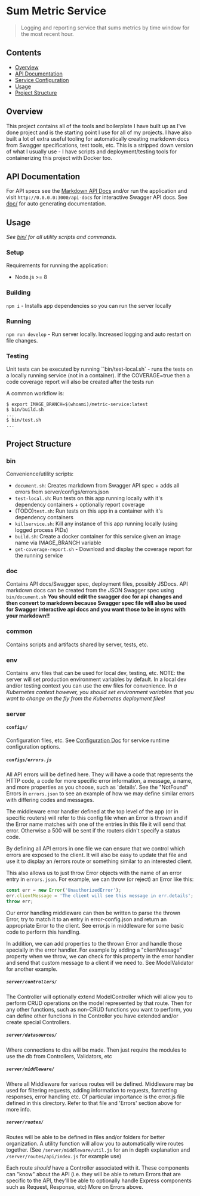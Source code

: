 # Sum Metric Service

> Logging and reporting service that sums metrics by time window for the most recent hour.

## Contents

*   [Overview](#overview)
*   [API Documentation](#apis-provided)
*   [Service Configuration](doc/configuration.md)
*   [Usage](#usage)
*   [Project Structure](#project-structure)


## Overview

This project contains all of the tools and boilerplate I have built up as I've done
project and is the starting point I use for all of my projects.
I have also built a lot of extra useful tooling for automatically creating markdown
docs from Swagger specifications, test tools, etc. This is a stripped down version
of what I usually use - I have scripts and deployment/testing tools for containerizing
this project with Docker too.

## API Documentation

For API specs see the [Markdown API Docs](doc/api.md) and/or run the application
and visit `http://0.0.0.0:3000/api-docs` for interactive Swagger API docs.
See [doc/](#doc) for auto generating documentation.


## Usage

_See [bin/](#bin) for all utility scripts and commands._

### Setup

Requirements for running the application:

* Node.js >= 8

### Building

`npm i` - Installs app dependencies so you can run the server locally

### Running

`npm run develop` - Run server locally. Increased logging and auto restart on file changes.

### Testing

Unit tests can be executed by running
``bin/test-local.sh` - runs the tests on a locally running service (not in a container).
If the COVERAGE=true then a code coverage report will also be created after the tests run


A common workflow is:
```
$ export IMAGE_BRANCH=$(whoami)/metric-service:latest
$ bin/build.sh
...
$ bin/test.sh
...
```

## Project Structure

### bin

Convenience/utility scripts:

*   `document.sh`: Creates markdown from Swagger API spec + adds all errors from server/configs/errors.json
*   `test-local.sh`: Run tests on this app running locally with it's dependency containers + optionally report coverage
*   (TODO)`test.sh`: Run tests on this app in a container with it's dependency containers
*   `killservice.sh`: Kill any instance of this app running locally (using logged process PIDs)
*   `build.sh`: Create a docker container for this service given an image name via IMAGE_BRANCH variable
*   `get-coverage-report.sh` - Download and display the coverage report for the running service

### doc

Contains API docs/Swagger spec, deployment files, possibly JSDocs.
API markdown docs can be created from the JSON Swagger spec using `bin/document.sh`
**You should edit the swagger doc for api changes and then convert to markdown because
Swagger spec file will also be used for Swagger interactive api docs and you want those to
be in sync with your markdown!!**

### common

Contains scripts and artifacts shared by server, tests, etc.

### env

Contains .env files that can be used for local dev, testing, etc.
NOTE: the server will set production environment variables by default.
In a local dev and/or testing context you can use the env files for convenience.
_In a Kubernetes context however, you should set environment variables that you want
to change on the fly from the Kubernetes deployment files!_

### server

#### `configs/`

Configuration files, etc.
See [Configuration Doc](doc/configuration.md) for service runtime configuration options.

##### `configs/errors.js`

All API errors will be defined here. They will have a code that represents the
HTTP code, a code for more specific error information, a message, a name, and
more properties as you choose, such as 'details'. See the "NotFound" Errors in
`errors.json` to see an example of how we may define similar errors with
differing codes and messages.

The middleware error handler defined at the top level of the app (or in specific
routers) will refer to this config file when an Error is thrown and if the Error
name matches with one of the entries in this file it will send that error.
Otherwise a 500 will be sent if the routers didn't specify a status code.

By defining all API errors in one file we can ensure that we control which
errors are exposed to the client. It will also be easy to update that file and
use it to display an /errors route or something similar to an interested client.

This also allows us to just throw Error objects with the name of an error entry
in `errors.json`. For example, we can throw (or reject) an Error like this:

```javascript
const err = new Error('UnauthorizedError');
err.clientMessage = 'The client will see this message in err.details';
throw err;
```

Our error handling middleware can then be written to parse the thrown Error,
try to match it to an entry in error-config.json and return an appropriate Error
to the client. See error.js in middleware for some basic code to perform
this handling.

In addition, we can add properties to the thrown Error and handle those
specially in the error handler. For example by adding a "clientMessage"
property when we throw, we can check for this property in the error handler
and send that custom message to a client if we need to. See ModelValidator
for another example.

##### `server/controllers/`

The Controller will optionally extend ModelController which will allow you to
perform CRUD operations on the model represented by that route. Then for any
other functions, such as non-CRUD functions you want to perform, you can define
other functions in the Controller you have extended and/or create special Controllers.

##### `server/datasources/`

Where connections to dbs will be made. Then just require the modules to use the
db from Controllers, Validators, etc

##### `server/middleware/`

Where all Middleware for various routes will be defined. Middleware may be used
for filtering requests, adding information to requests, formatting responses,
error handling etc. Of particular importance is the error.js file defined in this
directory. Refer to that file and 'Errors' section above for more info.

##### `server/routes/`

Routes will be able to be defined in files and/or folders for better
organization. A utility function will allow you to automatically wire
routes together. (See `/server/middleware/util.js` for an in depth
explanation and `/server/routes/api/index.js` for example use)

Each route _should_ have a Controller associated with it. These components can
"know" about the API  (i.e. they will be able to return Errors that are specific
to the API, they'll be able to optionally handle Express components such as Request,
Response, etc) More on Errors above.
